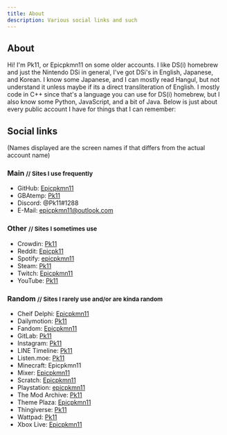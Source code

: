 ```yaml
---
title: About
description: Various social links and such
---
```


## About
Hi! I'm <!-- Evie, aka --> Pk11, or Epicpkmn11 on some older accounts. <!-- I'm a trans girl (she/her), --> I like DS(i) homebrew and just the Nintendo DSi in general, I've got DSi's in English, Japanese, and Korean. I know some Japanese, and I can mostly read Hangul, but not understand it unless maybe if its a direct transliteration of English. I mostly code in C++ since that's a language you can use for DS(i) homebrew, but I also know some Python, JavaScript, and a bit of Java. Below is just about every public account I have for things that I can remember: <!-- Check the comments for my trans-related ones ;P -->

## Social links
(Names displayed are the screen names if that differs from the actual account name)
### Main <small>// Sites I use frequently</small>
- GitHub: [Epicpkmn11](https://github.com/Epicpkmn11)
- GBAtemp: [Pk11](https://gbatemp.net/members/pk11.494739/)
- Discord: @Pk11#1288 <!--, @Evie11#3666 (I rarely actually check Pk11#1288 anymore... I can't show Evie11#3666 though since its got my name...)-->
- E-Mail: [epicpkmn11@outlook.com](mailto:epicpkmn11@outlook.com)

### Other <small>// Sites I sometimes use</small>
- Crowdin: [Pk11](https://crowdin.com/profile/Pk11)
- Reddit: [Epicpk11](https://www.reddit.com/u/Epicpk11) <!--, [Evie_11](https://www.reddit.com/user/Evie_11/) -->
- Spotify: [epicpkmn11](https://open.spotify.com/user/epicpkmn11)
- Steam: [Pk11](https://steamcommunity.com/id/epicpkmn11/)
- Twitch: [Epicpkmn11](https://www.twitch.tv/Epicpkmn11)
- YouTube: [Pk11](https://www.youtube.com/channel/UCENcUX15ZTBn4Nlrm3fXsVQ)

### Random <small>// Sites I rarely use and/or are kinda random</small>
- Cheif Delphi: [Epicpkmn11](https://www.chiefdelphi.com/u/epicpkmn11/summary)
- Dailymotion: [Pk11](https://www.dailymotion.com/Epicpkmn11music)
- Fandom: [Epicpkmn11](https://dinosaurking.fandom.com/wiki/Message_Wall:Epicpkmn11)
- GitLab: [Pk11](https://gitlab.com/Epicpkmn11)
- Instagram: [Pk11](https://www.instagram.com/epicpkmn11/)
- LINE Timeline: [Pk11](https://timeline.line.me/user/_dVRz1-TMEIXMntRk6XV-g26IDbRae0bLZ3jpsqM)
- Listen.moe: [Pk11](https://listen.moe/u/pk11)
- Minecraft: Epicpkmn11
- Mixer: [Epicpkmn11](https://mixer.com/Epicpkmn11)
- Scratch: [Epicpkmn11](https://scratch.mit.edu/users/Epicpkmn11/)
- Playstation: [epicpkmn11](https://my.playstation.com/profile/epicpkmn11)
- The Mod Archive: [Pk11](https://modarchive.org/member.php?92565)
- Theme Plaza: [Epicpkmn11](https://themeplaza.eu/profile/Epicpkmn11)
- Thingiverse: [Pk11](https://www.thingiverse.com/Pk11)
- Wattpad: [Pk11](https://www.wattpad.com/user/Epicpkmn11)
- Xbox Live: [Epicpkmn11](https://account.xbox.com/ja-jp/profile?gamertag=Epicpkmn11)

<!--
### Sneaky profiles <small>// I see you're checking the code ;P</small>
- AO3: [Evie11](https://archiveofourown.org/users/Evie11)
- MangaDex: [Evie11](https://mangadex.org/user/471397/evie11)
- Scribble Hub: [Evie11](https://www.scribblehub.com/profile/15062/evie11/)
-->